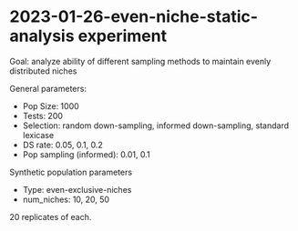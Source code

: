 # 2023-01-26-even-niche-static-analysis experiment

Goal: analyze ability of different sampling methods to maintain evenly distributed niches

General parameters:

- Pop Size: 1000
- Tests: 200
- Selection: random down-sampling, informed down-sampling, standard lexicase
- DS rate: 0.05, 0.1, 0.2
- Pop sampling (informed): 0.01, 0.1

Synthetic population parameters

- Type: even-exclusive-niches
- num_niches: 10, 20, 50

20 replicates of each.
